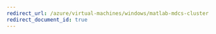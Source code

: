 ```yaml
---
redirect_url: /azure/virtual-machines/windows/matlab-mdcs-cluster
redirect_document_id: true
---
```

